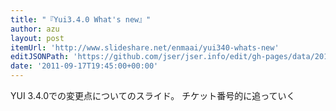 ```yaml
---
title: "『Yui3.4.0 What's new』"
author: azu
layout: post
itemUrl: 'http://www.slideshare.net/enmaai/yui340-whats-new'
editJSONPath: 'https://github.com/jser/jser.info/edit/gh-pages/data/2011/09/index.json'
date: '2011-09-17T19:45:00+00:00'
---
```

YUI 3.4.0での変更点についてのスライド。
チケット番号的に追っていく
